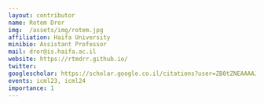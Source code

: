 ```yaml
---
layout: contributor
name: Rotem Dror
img:  /assets/img/rotem.jpg 
affiliation: Haifa University
minibio: Assistant Professor
mail: dror@is.haifa.ac.il
website: https://rtmdrr.github.io/
twitter: 
googlescholar: https://scholar.google.co.il/citations?user=ZB0tZNEAAAAJ&hl=en
events: icml23, icml24
importance: 1
---
```


